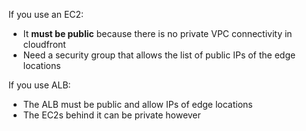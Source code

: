If you use an EC2:
- It **must be public** because there is no private VPC connectivity in cloudfront
- Need a security group that allows the list of public IPs of the edge locations

If you use ALB:
- The ALB must be public and allow IPs of edge locations
- The EC2s behind it can be private however